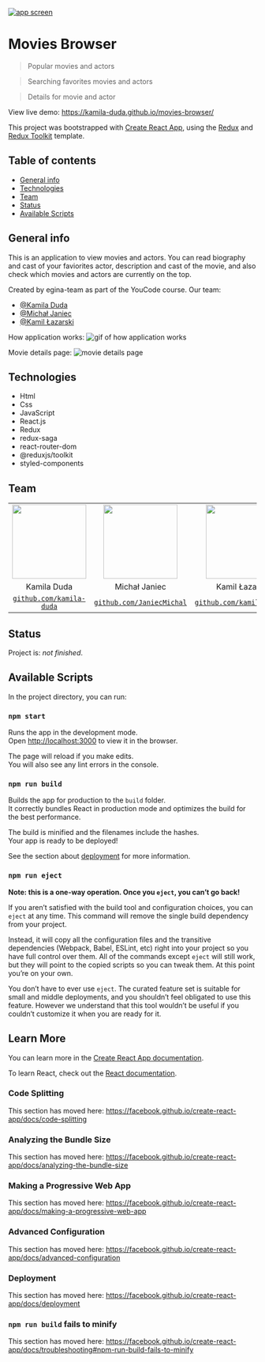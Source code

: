 <a href="https://kamila-duda.github.io/movies-browser/" target="_blank"><img src="https://github.com/kamila-duda/movies-browser/blob/main/src/assets/images/png/screen.PNG?raw=true" title="Movies Browser" alt="app screen"></a>

# Movies Browser

> Popular movies and actors

> Searching favorites movies and actors

> Details for movie and actor

View live demo: https://kamila-duda.github.io/movies-browser/

This project was bootstrapped with [Create React App](https://github.com/facebook/create-react-app), using the [Redux](https://redux.js.org/) and [Redux Toolkit](https://redux-toolkit.js.org/) template.


## Table of contents
* [General info](#general-info)
* [Technologies](#technologies)
* [Team](#team)
* [Status](#status)
* [Available Scripts](#available-scripts)

## General info
This is an application to view movies and actors. You can read biography and cast of your faviorites actor, description and cast of the movie, and also check which movies and actors are currently on the top.

Created by egina-team as part of the YouCode course. Our team: 
* [@Kamila Duda](https://github.com/kamila-duda)
* [@Michał Janiec](https://github.com/JaniecMichal)
* [@Kamil Łazarski](https://github.com/kamilLazarski)


How application works:
![gif of how application works](https://github.com/kamila-duda/movies-browser/blob/main/src/assets/app.gif?raw=true)

Movie details page:
![movie details page](https://github.com/kamila-duda/movies-browser/blob/main/src/assets/images/png/screenMovieDetails.PNG?raw=true)

## Technologies
* Html
* Css
* JavaScript
* React.js
* Redux
* redux-saga
* react-router-dom
* @reduxjs/toolkit
* styled-components

## Team


|  |  |  |
| :---: |:---:| :---:|
| <img src="https://avatars2.githubusercontent.com/u/63412323?s=200&u=58c3a8d5db4294c50cfd4a435e96f215e8a2410e&v=4?s=200" width="150" height="150"/>  | <img src="https://avatars2.githubusercontent.com/u/67117780?s=200&u=bd9c7280aea06a84b5eca77dee51fdbbe135d800&v=4&s=200" width="150" height="150"/>  | <img src="https://ca.slack-edge.com/T01394QLY9Y-U013CHKT64A-99d7c911bfbb-512?s=200" width="150" height="150"/> 
|Kamila Duda |Michał Janiec | Kamil Łazarski
| <a href="https://github.com/kamila-duda" target="_blank">`github.com/kamila-duda`</a> | <a href="https://github.com/JaniecMichal" target="_blank">`github.com/JaniecMichal`</a> | <a href="https://github.com/kamilLazarski" target="_blank">`github.com/kamilLazarski`</a> |

## Status
Project is: _not finished_.

## Available Scripts

In the project directory, you can run:

### `npm start`

Runs the app in the development mode.<br />
Open [http://localhost:3000](http://localhost:3000) to view it in the browser.

The page will reload if you make edits.<br />
You will also see any lint errors in the console.

### `npm run build`

Builds the app for production to the `build` folder.<br />
It correctly bundles React in production mode and optimizes the build for the best performance.

The build is minified and the filenames include the hashes.<br />
Your app is ready to be deployed!

See the section about [deployment](https://facebook.github.io/create-react-app/docs/deployment) for more information.

### `npm run eject`

**Note: this is a one-way operation. Once you `eject`, you can’t go back!**

If you aren’t satisfied with the build tool and configuration choices, you can `eject` at any time. This command will remove the single build dependency from your project.

Instead, it will copy all the configuration files and the transitive dependencies (Webpack, Babel, ESLint, etc) right into your project so you have full control over them. All of the commands except `eject` will still work, but they will point to the copied scripts so you can tweak them. At this point you’re on your own.

You don’t have to ever use `eject`. The curated feature set is suitable for small and middle deployments, and you shouldn’t feel obligated to use this feature. However we understand that this tool wouldn’t be useful if you couldn’t customize it when you are ready for it.

## Learn More

You can learn more in the [Create React App documentation](https://facebook.github.io/create-react-app/docs/getting-started).

To learn React, check out the [React documentation](https://reactjs.org/).

### Code Splitting

This section has moved here: https://facebook.github.io/create-react-app/docs/code-splitting

### Analyzing the Bundle Size

This section has moved here: https://facebook.github.io/create-react-app/docs/analyzing-the-bundle-size

### Making a Progressive Web App

This section has moved here: https://facebook.github.io/create-react-app/docs/making-a-progressive-web-app

### Advanced Configuration

This section has moved here: https://facebook.github.io/create-react-app/docs/advanced-configuration

### Deployment

This section has moved here: https://facebook.github.io/create-react-app/docs/deployment

### `npm run build` fails to minify

This section has moved here: https://facebook.github.io/create-react-app/docs/troubleshooting#npm-run-build-fails-to-minify
